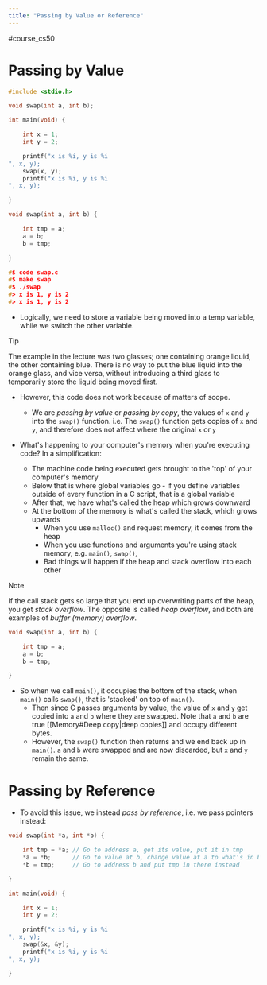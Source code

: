 ```yaml
---
title: "Passing by Value or Reference"
---
```

#course_cs50 

# Passing by Value

```C
#include <stdio.h>

void swap(int a, int b);

int main(void) {

    int x = 1; 
    int y = 2;

    printf("x is %i, y is %i
", x, y);
    swap(x, y);
    printf("x is %i, y is %i
", x, y);

}

void swap(int a, int b) {

    int tmp = a;
    a = b;
    b = tmp;

}

#$ code swap.c
#$ make swap
#$ ./swap
#> x is 1, y is 2
#> x is 1, y is 2
```

- Logically, we need to store a variable being moved into a temp variable, while we switch the other variable.

> [!tip]
> The example in the lecture was two glasses; one containing orange liquid, the other containing blue. There is no way to put the blue liquid into the orange glass, and vice versa, without introducing a third glass to temporarily store the liquid being moved first.

- However, this code does not work because of matters of scope.
    - We are *passing by value* or *passing by copy*, the values of `x` and `y` into the `swap()` function. i.e. The `swap()` function gets copies of `x` and `y`, and therefore does not affect where the original `x` or `y` 

- What's happening to your computer's memory when you're executing code? In a simplification:
    - The machine code being executed gets brought to the 'top' of your computer's memory
    - Below that is where global variables go - if you define variables outside of every function in a C script, that is a global variable
    - After that, we have what's called the heap which grows downward
    - At the bottom of the memory is what's called the stack, which grows upwards
        - When you use `malloc()` and request memory, it comes from the heap
        - When you use functions and arguments you're using stack memory, e.g. `main()`, `swap()`, 
        - Bad things will happen if the heap and stack overflow into each other

> [!note]
> If the call stack gets so large that you end up overwriting parts of the heap, you get _stack overflow_. The opposite is called _heap overflow_, and both are examples of _buffer (memory) overflow_.

```C
void swap(int a, int b) {

    int tmp = a;
    a = b;
    b = tmp;

}
```

- So when we call `main()`, it occupies the bottom of the stack, when `main()` calls `swap()`, that is 'stacked' on top of `main()`.
    - Then since C passes arguments by value, the value of `x` and `y` get copied into `a` and `b` where they are swapped. Note that `a` and `b` are true [[Memory#Deep copy|deep copies]] and occupy different bytes.
    - However, the `swap()` function then returns and we end back up in `main()`. `a` and `b` were swapped and are now discarded, but `x` and `y` remain the same.

# Passing by Reference

- To avoid this issue, we instead *pass by reference*, i.e. we pass pointers instead:

```C
void swap(int *a, int *b) {

    int tmp = *a; // Go to address a, get its value, put it in tmp
    *a = *b;      // Go to value at b, change value at a to what's in b
    *b = tmp;     // Go to address b and put tmp in there instead

}

int main(void) {

    int x = 1; 
    int y = 2;

    printf("x is %i, y is %i
", x, y);
    swap(&x, &y);
    printf("x is %i, y is %i
", x, y);

}
```
